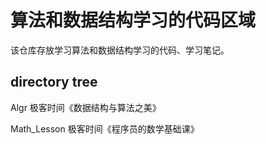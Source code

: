 # 算法和数据结构学习的代码区域

该仓库存放学习算法和数据结构学习的代码、学习笔记。

## directory tree

Algr  极客时间《数据结构与算法之美》

Math_Lesson 极客时间《程序员的数学基础课》